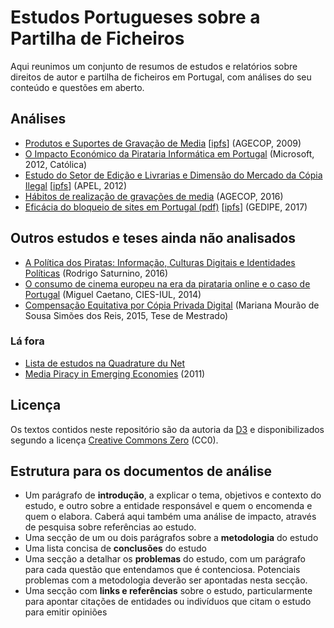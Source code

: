 # Estudos Portugueses sobre a Partilha de Ficheiros

Aqui reunimos um conjunto de resumos de estudos e relatórios sobre direitos de autor e partilha de ficheiros em Portugal, com análises do seu conteúdo e questões em aberto.

## Análises

* [Produtos e Suportes de Gravação de Media](agecop-2009.md) [[ipfs](ipfs://QmRez6B3eG6zPPiXXhayKnYojQLV1BUCih3rKH3nKUVBUt)] (AGECOP, 2009)
* [O Impacto Económico da Pirataria Informática em Portugal](microsoft-2012.md) (Microsoft, 2012, Católica)
* [Estudo do Setor de Edição e Livrarias e Dimensão do Mercado da Cópia Ilegal](apel-2012.md) [[ipfs](ipfs://QmRFYCC8kcYaxLWsHG1878kuWtLJUmvXfipsFU8wVvhoio)] (APEL, 2012)
* [Hábitos de realização de gravações de media](agecop-2016.md) (AGECOP, 2016)
* [Eficácia do bloqueio de sites em Portugal (pdf)](gedipe-2017.md) [[ipfs](QmSDmQioPY856snbfhtCDuvpN188ZLagxunyM2nkYQWwLU)] (GEDIPE, 2017)

## Outros estudos e teses ainda não analisados

* [A Política dos Piratas: Informação, Culturas Digitais e Identidades Políticas](http://www.labcom-ifp.ubi.pt/livro/27) (Rodrigo Saturnino, 2016)
* [O consumo de cinema europeu na era da pirataria online e o caso de Portugal](https://repositorio.iscte-iul.pt/handle/10071/9890) (Miguel Caetano, CIES-IUL, 2014)
* [Compensação Equitativa por Cópia Privada Digital](https://estudogeral.sib.uc.pt/jspui/bitstream/10316/34901/1/Compensacao%20Equitativa%20por%20Copia%20Privada%20Digital.pdf) (Mariana Mourão de Sousa Simões dos Reis, 2015, Tese de Mestrado)

### Lá fora

* [Lista de estudos na Quadrature du Net](https://wiki.laquadrature.net/Studies_on_file_sharing)
* [Media Piracy in Emerging Economies](http://piracy.americanassembly.org/wp-content/uploads/2011/06/MPEE-PDF-1.0.4.pdf) (2011)

## Licença

Os textos contidos neste repositório são da autoria da [D3](http://direitosdigitais.pt) e disponibilizados segundo a licença [Creative Commons Zero](https://creativecommons.org/publicdomain/zero/1.0/) (CC0).

## Estrutura para os documentos de análise

* Um parágrafo de **introdução**, a explicar o tema, objetivos e contexto do estudo, e outro sobre a entidade responsável e quem o encomenda e quem o elabora. Caberá aqui também uma análise de impacto, através de pesquisa sobre referências ao estudo.
* Uma secção de um ou dois parágrafos sobre a **metodologia** do estudo
* Uma lista concisa de **conclusões** do estudo
* Uma secção a detalhar os **problemas** do estudo, com um parágrafo para cada questão que entendamos que é contenciosa. Potenciais problemas com a metodologia deverão ser apontadas nesta secção.
* Uma secção com **links e referências** sobre o estudo, particularmente para apontar citações de entidades ou indivíduos que citam o estudo para emitir opiniões
